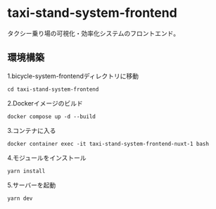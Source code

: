 # taxi-stand-system-frontend
タクシー乗り場の可視化・効率化システムのフロントエンド。  
## 環境構築  
1.bicycle-system-frontendディレクトリに移動
```
cd taxi-stand-system-frontend
```
2.Dockerイメージのビルド
```
docker compose up -d --build  
```
3.コンテナに入る
```
docker container exec -it taxi-stand-system-frontend-nuxt-1 bash
```
4.モジュールをインストール
```
yarn install
```
5.サーバーを起動
```
yarn dev
```

